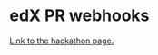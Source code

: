# edX PR webhooks

[Link to the hackathon page.](https://openedx.atlassian.net/wiki/display/OPEN/Hackathon+11%3A+Return+of+the+Con+Hackathon)
